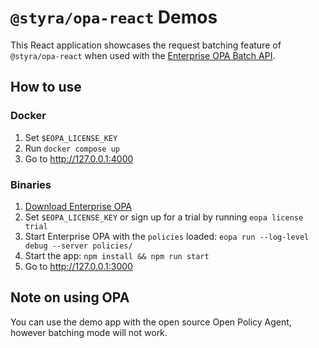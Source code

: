 # `@styra/opa-react` Demos

This React application showcases the request batching feature of `@styra/opa-react` when used with the [Enterprise OPA Batch API](https://docs.styra.com/enterprise-opa/reference/api-reference/batch-api).

## How to use

### Docker

1. Set `$EOPA_LICENSE_KEY`
1. Run `docker compose up`
1. Go to <http://127.0.0.1:4000>

### Binaries

1. [Download Enterprise OPA](https://docs.styra.com/enterprise-opa/how-to/install/local)
1. Set `$EOPA_LICENSE_KEY` or sign up for a trial by running `eopa license trial`
1. Start Enterprise OPA with the `policies` loaded: `eopa run --log-level debug --server policies/`
1. Start the app: `npm install && npm run start`
1. Go to <http://127.0.0.1:3000>

## Note on using OPA

You can use the demo app with the open source Open Policy Agent, however batching mode will not work.
